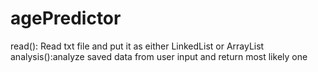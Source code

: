 # agePredictor
read(): Read txt file and put it as either LinkedList or ArrayList
analysis():analyze saved data from user input and return most likely one
